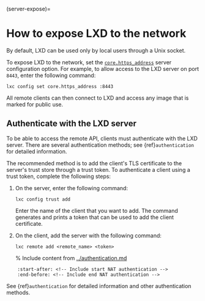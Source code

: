 (server-expose)=
# How to expose LXD to the network

By default, LXD can be used only by local users through a Unix socket.

To expose LXD to the network, set the [`core.https_address`](server) server configuration option.
For example, to allow access to the LXD server on port `8443`, enter the following command:

    lxc config set core.https_address :8443

All remote clients can then connect to LXD and access any image that is marked for public use.

## Authenticate with the LXD server

To be able to access the remote API, clients must authenticate with the LXD server.
There are several authentication methods; see {ref}`authentication` for detailed information.

The recommended method is to add the client's TLS certificate to the server's trust store through a trust token.
To authenticate a client using a trust token, complete the following steps:

1. On the server, enter the following command:

       lxc config trust add

   Enter the name of the client that you want to add.
   The command generates and prints a token that can be used to add the client certificate.
1. On the client, add the server with the following command:

       lxc remote add <remote_name> <token>

   % Include content from [../authentication.md](../authentication.md)
```{include} ../authentication.md
    :start-after: <!-- Include start NAT authentication -->
    :end-before: <!-- Include end NAT authentication -->
```

See {ref}`authentication` for detailed information and other authentication methods.
